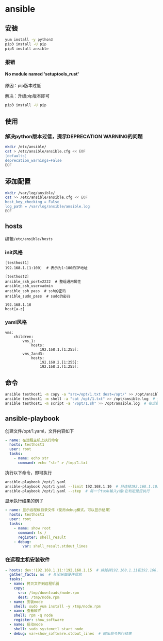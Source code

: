 # ansible

## 安装

``` bash
yum install -y python3
pip3 install -U pip
pip3 install ansible
```

### 报错

#### No module named 'setuptools_rust'

原因：pip版本过低

解决：升级pip版本即可

``` bash
pip3 install -U pip 
```

## 使用

### 解决python版本过低，提示DEPRECATION WARNING的问题

``` bash
mkdir /etc/ansible/
cat > /etc/ansible/ansible.cfg << EOF
[defaults]
deprecation_warnings=False
EOF
```

## 添加配置

``` bash
mkdir /var/log/ansible/
cat >> /etc/ansible/ansible.cfg << EOF
host_key_checking = False
log_path = /var/log/ansible/ansible.log
EOF

```

## hosts

编辑`/etc/ansible/hosts`

### init风格

``` config
[testhost1]
192.168.1.[1:100]  # 表示为1~100的IP地址

[testhost2]
ansible_ssh_port=2222  # 整组通用属性
ansible_ssh_user=admin
ansible_ssh_pass  # ssh的密码
ansible_sudo_pass  # sudo的密码

192.168.1.10
host[a-z]
```

### yaml风格

``` config
vms:
    children:
        vms_1:
            hosts:
                192.168.1.[1:255]:
        vms_2and3:
            hosts:
                192.168.2.[1:255]:
                192.168.3.[1:255]:
```

## 命令

``` bash
ansible testhost1 -m copy -a "src=/opt/1.txt dest=/opt/" >> /opt/ansible.log  # 将本机文件1.txt拷贝到 testhost1主机中
ansible testhost1 -m shell -a "cat /opt/1.txt" >> /opt/ansible.log  # 查看testhost1主机上 /opt/1.txt 文件
ansible testhost1 -m script -a "/opt/1.sh" >> /opt/ansible.log  # 在远程主机上执行脚本 /opt/1.sh
```

## ansible-playbook

创建文件/opt/1.yaml，文件内容如下

``` yaml
- name: 在远程主机上执行命令
  hosts: testhost1
  user: root
  tasks:
    - name: echo str
      command: echo "str" > /tmp/1.txt
````

执行以下命令，即可执行

``` bash
ansible-playbook /opt/1.yaml
ansible-playbook /opt/1.yaml --limit 192.168.1.10  # 只选择192.168.1.10这台机器
ansible-playbook /opt/1.yaml --step  # 每一个task输入y或n在判定是否执行
```

显示执行结果的例子

``` yaml
- name: 显示远程根目录文件（使用debug模式，可以显示结果）
  hosts: testhost1
  user: root
  tasks:
    - name: show root
      command: ls /
      register: shell_result
    - debug:
        var: shell_result.stdout_lines
```

### 在远程主机安装软件

```yaml
- hosts: dev:!192.168.1.11:!192.168.1.15  # 排除掉192.168.1.11和192.168.1.15这两台机器
  gather_facts: no  # 关闭获取硬件信息
  tasks:
  - name: 拷贝文件到远程机器
    copy:
      src: /tmp/downloads/node.rpm
      dest: /tmp/node.rpm
  - name: 安装node
    shell: sudo yum install -y /tmp/node.rpm
  - name: 查看软件
    shell: rpm -q node
    register: show_software
  - name: 启动node
    shell: sudo systemctl start node
  - debug: var=show_software.stdout_lines  # 输出命令执行结果
```

